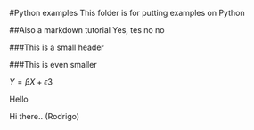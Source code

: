 #Python examples 
This folder is for putting examples on Python

##Also a markdown tutorial
Yes, tes no no

###This is a small header

###This is even smaller

$Y = \beta X + \epsilon 3$

Hello

Hi there.. (Rodrigo)
